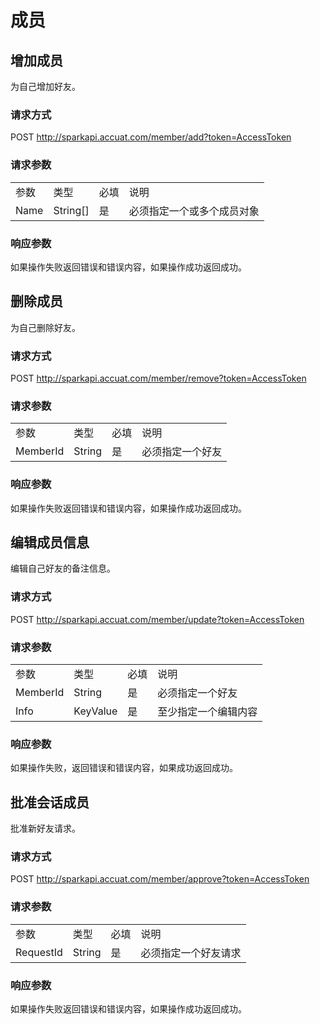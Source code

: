 # 成员
## 增加成员
为自己增加好友。
### 请求方式
POST http://sparkapi.accuat.com/member/add?token=AccessToken
### 请求参数
<table>
   <tr>
      <td>参数</td>
      <td>类型</td>
      <td>必填</td>
      <td>说明</td>
   </tr>
   <tr>
      <td>Name</td>
      <td>String[]</td>
      <td>是</td>
      <td>必须指定一个或多个成员对象</td>
   </tr>
</table>

### 响应参数
如果操作失败返回错误和错误内容，如果操作成功返回成功。

## 删除成员
为自己删除好友。
### 请求方式
POST http://sparkapi.accuat.com/member/remove?token=AccessToken
### 请求参数
<table>
   <tr>
      <td>参数</td>
      <td>类型</td>
      <td>必填</td>
      <td>说明</td>
   </tr>
   <tr>
      <td>MemberId</td>
      <td>String</td>
      <td>是</td>
      <td>必须指定一个好友</td>
   </tr>
</table>

### 响应参数
如果操作失败返回错误和错误内容，如果操作成功返回成功。


## 编辑成员信息
编辑自己好友的备注信息。
### 请求方式
POST http://sparkapi.accuat.com/member/update?token=AccessToken
### 请求参数
<table>
   <tr>
      <td>参数</td>
      <td>类型</td>
      <td>必填</td>
      <td>说明</td>
   </tr>
   <tr>
      <td>MemberId</td>
      <td>String</td>
      <td>是</td>
      <td>必须指定一个好友</td>
   </tr>
   <tr>
      <td>Info</td>
      <td>KeyValue</td>
      <td>是</td>
      <td>至少指定一个编辑内容</td>
   </tr>
</table>

### 响应参数
如果操作失败，返回错误和错误内容，如果成功返回成功。

## 批准会话成员
批准新好友请求。
### 请求方式
POST http://sparkapi.accuat.com/member/approve?token=AccessToken
### 请求参数
<table>
   <tr>
      <td>参数</td>
      <td>类型</td>
      <td>必填</td>
      <td>说明</td>
   </tr>
   <tr>
      <td>RequestId</td>
      <td>String</td>
      <td>是</td>
      <td>必须指定一个好友请求</td>
   </tr>
</table>

### 响应参数
如果操作失败返回错误和错误内容，如果操作成功返回成功。
